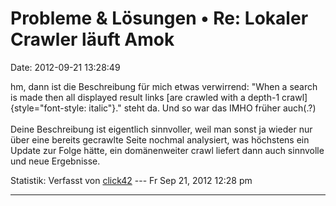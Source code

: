 Probleme & Lösungen • Re: Lokaler Crawler läuft Amok
====================================================

Date: 2012-09-21 13:28:49

hm, dann ist die Beschreibung für mich etwas verwirrend: \"When a search
is made then all displayed result links [are crawled with a depth-1
crawl]{style="font-style: italic"}.\" steht da. Und so war das IMHO
früher auch(.?)\
\
Deine Beschreibung ist eigentlich sinnvoller, weil man sonst ja wieder
nur über eine bereits gecrawlte Seite nochmal analysiert, was höchstens
ein Update zur Folge hätte, ein domänenweiter crawl liefert dann auch
sinnvolle und neue Ergebnisse.

Statistik: Verfasst von
[click42](http://forum.yacy-websuche.de/memberlist.php?mode=viewprofile&u=8808)
--- Fr Sep 21, 2012 12:28 pm

------------------------------------------------------------------------
